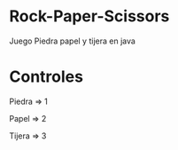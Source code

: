 # Rock-Paper-Scissors
Juego Piedra papel y tijera en java
# Controles
Piedra => 1

Papel => 2

Tijera => 3
